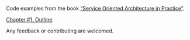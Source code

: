 Code examples from the book [“Service Oriented Architecture in Practice”](http://ukrmap.su/en-ruby).

[Chapter #1. Outline](http://ukrmap.su/en-ruby/chapter01-outline.html).

Any feedback or contributing are welcomed.
